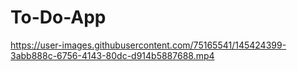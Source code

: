 # To-Do-App

https://user-images.githubusercontent.com/75165541/145424399-3abb888c-6756-4143-80dc-d914b5887688.mp4



